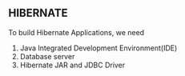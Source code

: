 ## HIBERNATE

To build Hibernate Applications, we need

1. Java Integrated Development Environment(IDE)
2. Database server
3. Hibernate JAR and JDBC Driver
